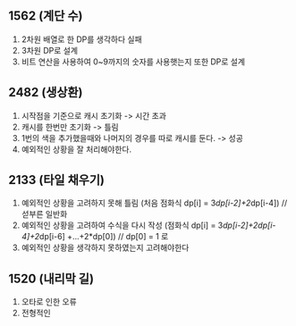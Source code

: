 1562 (계단 수)
---
1. 2차원 배열로 한  DP를 생각하다 실패 
2. 3차원 DP로 설계 
3. 비트 연산을 사용하여 0~9까지의 숫자를 사용햇는지 또한 DP로 설계

2482 (생상환)
---
1. 시작점을 기준으로 캐시 초기화 -> 시간 초과
2. 캐시를 한번만 초기화 -> 틀림
3. 1번의 색을 추가했을때와 나머지의 경우를 따로 캐시를 둔다. -> 성공
4. 예외적인 상황을 잘 처리해야한다.


2133 (타일 채우기)
---
1. 예외적인 상황을 고려하지 못해 틀림 (처음 점화식 dp[i] = 3*dp[i-2]+2*dp[i-4]) // 섣부른 일반화
2. 예외적인 상황을 고려하여 수식을 다시 작성 (점화식 dp[i] = 3*dp[i-2]+2dp[i-4]+2*dp[i-6] +...+2*dp[0]) // dp[0] = 1 로 
3. 예외적인 상황을 생각하지 못하였는지 고려해야한다

1520 (내리막 길)
---
1. 오타로 인한 오류
2. 전형적인 
